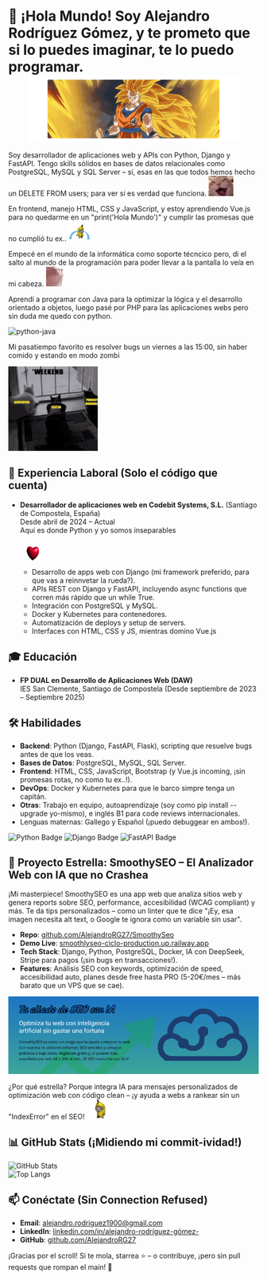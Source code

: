 # 👋 ¡Hola Mundo! Soy Alejandro Rodríguez Gómez, y te prometo que si lo puedes imaginar, te lo puedo programar. <img src="https://raw.githubusercontent.com/AlejandroRG27/AlejandroRG27/main/images/supersaiyansongoku-saiyan-super.gif" alt="dog-cool" width="427" height="133" style="display: block; margin: 0 auto;">

Soy desarrollador de aplicaciones web y APIs con Python, Django y FastAPI. Tengo skills sólidos en bases de datos relacionales como PostgreSQL, MySQL y SQL Server – sí, esas en las que todos hemos hecho un DELETE FROM users; para ver si es verdad que funciona. <img src="https://github.com/AlejandroRG27/AlejandroRG27/blob/main/images/cat-orange-cat.gif" alt="car-oranfe" width="50" height="40"><br>

En frontend, manejo HTML, CSS y JavaScript, y estoy aprendiendo Vue.js para no quedarme en un "print('Hola Mundo')" y cumplir las promesas que no cumplió tu ex..
<img src="https://github.com/AlejandroRG27/AlejandroRG27/blob/main/images/crying-cat.gif" alt="car-crying" width="50" height="40">

Empecé en el mundo de la informática como soporte técncico pero, di el salto al mundo de la programación para poder llevar a la pantalla lo veía en mi cabeza. <img src="https://github.com/AlejandroRG27/AlejandroRG27/blob/main/images/cat-cat-meme.gif" alt="car-meme" width="50" height="40"><br>

Aprendí a programar con Java para la optimizar la lógica y el desarrollo orientado a objetos, luego pasé por PHP para las aplicaciones webs pero sin duda me quedo con python.

<img src="https://github.com/AlejandroRG27/AlejandroRG27/blob/main/images/V%C3%ADdeo%20sin%20t%C3%ADtulo%20%E2%80%90%20Hecho%20con%20Clipchamp.gif" alt="python-java" width="200" height="240">

Mi pasatiempo favorito es resolver bugs un viernes a las 15:00, sin haber comido y estando en modo zombi

<img src="https://github.com/AlejandroRG27/AlejandroRG27/blob/main/images/qa-meme.gif" alt="qa" width="180" height="170">

## 💼 Experiencia Laboral (Solo el código que cuenta)
- **Desarrollador de aplicaciones web en Codebit Systems, S.L.** (Santiago de Compostela, España)  
  Desde abril de 2024 – Actual  
  Aquí es donde Python y yo somos inseparables<p>  </p>  <img src="https://github.com/AlejandroRG27/AlejandroRG27/blob/main/images/python-python-my-belothed.gif" alt="python" width="50" height="50">
  - Desarrollo de apps web con Django (mi framework preferido, para que vas a reinnvetar la rueda?).  
  - APIs REST con Django y FastAPI, incluyendo async functions que corren más rápido que un while True.  
  - Integración con PostgreSQL y MySQL.  
  - Docker y Kubernetes para contenedores.  
  - Automatización de deploys y setup de servers.  
  - Interfaces con HTML, CSS y JS, mientras domino Vue.js

## 🎓 Educación
- **FP DUAL en Desarrollo de Aplicaciones Web (DAW)**  
  IES San Clemente, Santiago de Compostela (Desde septiembre de 2023 – Septiembre 2025)  
  

## 🛠️ Habilidades
- **Backend**: Python (Django, FastAPI, Flask), scripting que resuelve bugs antes de que los veas.  
- **Bases de Datos**: PostgreSQL, MySQL, SQL Server.  
- **Frontend**: HTML, CSS, JavaScript, Bootstrap (y Vue.js incoming, ¡sin promesas rotas, no como tu ex..!).  
- **DevOps**: Docker y Kubernetes para que le barco simpre tenga un capitán.  
- **Otras**: Trabajo en equipo, autoaprendizaje (soy como pip install --upgrade yo-mismo), e inglés B1 para code reviews internacionales.  
- Lenguas maternas: Gallego y Español (¡puedo debuggear en ambos!).

![Python Badge](https://img.shields.io/badge/Python-3.x-blue?logo=python) ![Django Badge](https://img.shields.io/badge/Django-Framework-green?logo=django) ![FastAPI Badge](https://img.shields.io/badge/FastAPI-API-yellow?logo=fastapi) <!-- Agrega más badges de shields.io, ¡son como decorators para tu perfil! -->

## 🌟 Proyecto Estrella: SmoothySEO – El Analizador Web con IA que no Crashea
¡Mi masterpiece! SmoothySEO es una app web que analiza sitios web y genera reports sobre SEO, performance, accesibilidad (WCAG compliant) y más. Te da tips personalizados – como un linter que te dice "¡Ey, esa imagen necesita alt text, o Google te ignora como un variable sin usar". 

- **Repo**: [github.com/AlejandroRG27/SmoothySeo](https://github.com/AlejandroRG27/SmoothySeo)  
- **Demo Live**: [smoothlyseo-ciclo-production.up.railway.app](https://smoothlyseo-ciclo-production.up.railway.app/)  
- **Tech Stack**: Django, Python, PostgreSQL, Docker, IA con DeepSeek, Stripe para pagos (¡sin bugs en transacciones!).  
- **Features**: Análisis SEO con keywords, optimización de speed, accesibilidad auto, planes desde free hasta PRO (5-20€/mes – más barato que un VPS que se cae).

![Screenshot de SmoothySEO](https://github.com/AlejandroRG27/AlejandroRG27/blob/main/images/smoothlyseo-screenshot.png)

¿Por qué estrella? Porque integra IA para mensajes personalizados de optimización web con código clean – ¡y ayuda a webs a rankear sin un "IndexError" en el SEO!
<img src="https://github.com/AlejandroRG27/AlejandroRG27/blob/main/images/banana-cat-cat-banana.gif" alt="banana" width="50" height="40">

## 📊 GitHub Stats (¡Midiendo mi commit-ividad!)
![GitHub Stats](https://github-readme-stats.vercel.app/api?username=AlejandroRG27&show_icons=true&theme=radical)  
![Top Langs](https://github-readme-stats.vercel.app/api/top-langs/?username=AlejandroRG27&layout=compact&theme=radical)  

## 📫 Conéctate (Sin Connection Refused)
- **Email**: [alejandro.rodriguez1900@gmail.com](mailto:alejandro.rodriguez1900@gmail.com)  
- **LinkedIn**: [linkedin.com/in/alejandro-rodríguez-gómez-](https://www.linkedin.com/in/alejandro-rodríguez-gómez-)  
- **GitHub**: [github.com/AlejandroRG27](https://github.com/AlejandroRG27)  


¡Gracias por el scroll! Si te mola, starrea ⭐ – o contribuye, ¡pero sin pull requests que rompan el main! 🚀
